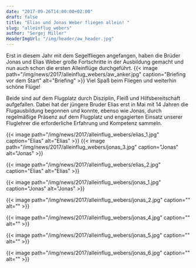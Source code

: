 ```yaml
---
date: "2017-09-26T14:00:00+02:00"
draft: false
title: "Elias und Jonas Weber fliegen allein! "
slug: "alleinflug_webers"
author: "Sergej Miller"
HeaderImgUrl: "/img/header/aw_header.jpg"
---
```

Erst in diesem Jahr mit dem Segelfliegen angefangen, haben die Brüder Jonas und Elias Weber große Fortschritte in der Ausbildung gemacht und nun auch schon die ersten Alleinflüge durchgeführt.
{{< image path="/img/news/2017/alleinflug_webers/aw_anker.jpg" caption="Briefing vor dem Start" alt="Briefing" >}}
Viel Spaß beim Fliegen und weiterhin schöne Flüge!
 <!--more-->
Beide sind auf dem Flugplatz durch Disziplin,  Fleiß und Hilfsbereitschaft aufgefallen. Dabei hat der jüngere Bruder Elias erst in Mai mit 14 Jahren die Flugausbildung begonnen und konnte, ebenso wie Jonas, durch regelmäßige Präsenz auf dem Flugplatz und engagierten Einsatz unserer Fluglehrer die erforderliche Erfahrung und Kompetenz sammeln. 

 
{{< image path="/img/news/2017/alleinflug_webers/elias_1.jpg" caption="Elias" alt="Elias" >}} 
{{< image path="/img/news/2017/alleinflug_webers/jonas_3.jpg" caption="Jonas" alt="Jonas" >}} 
<p></p>
{{< image path="/img/news/2017/alleinflug_webers/elias_2.jpg" caption="Elias" alt="Elias" >}}                                                          
<p></p>
{{< image path="/img/news/2017/alleinflug_webers/jonas_1.jpg" caption="Jonas" alt="Jonas" >}}
<p></p>
{{< image path="/img/news/2017/alleinflug_webers/jonas_2.jpg" caption="" alt="" >}}
<p></p>
{{< image path="/img/news/2017/alleinflug_webers/jonas_4.jpg" caption="" alt="" >}}
<p></p>
{{< image path="/img/news/2017/alleinflug_webers/jonas_5.jpg" caption="" alt="" >}}
<p></p>
{{< image path="/img/news/2017/alleinflug_webers/jonas_6.jpg" caption="" alt="" >}}

